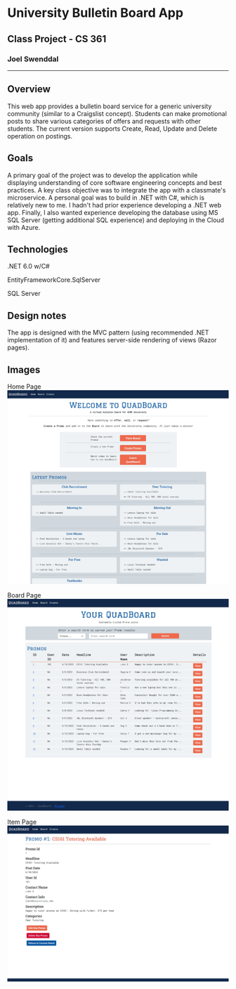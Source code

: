 # University Bulletin Board App

## Class Project - CS 361
### Joel Swenddal
---

## Overview
This web app provides a bulletin board service for a generic university community (similar to a Craigslist concept). Students can make promotional posts to share various categories of offers and requests with other students. The current version supports Create, Read, Update and Delete operation on postings.

## Goals
A primary goal of the project was to develop the application while displaying understanding of core software engineering concepts and best practices. A key class objective was to integrate the app with a classmate's microservice. A personal goal was to build in .NET with C#, which is relatively new to me. I hadn't had prior experience developing a .NET web app. Finally, I also wanted experience developing the database using MS SQL Server (getting additional SQL experience) and deploying in the Cloud with Azure.

## Technologies
.NET 6.0 w/C#

EntityFrameworkCore.SqlServer

SQL Server

## Design notes
The app is designed with the MVC pattern (using recommended .NET implementation of it) and features server-side rendering of views (Razor pages).

## Images
Home Page
![Home Page](./img/QuadBoard_Front.jpg)

Board Page
![Board Page](./img/QuadBoard_Main.jpg)

Item Page
![Item Page](./img/QuadBoard_Item.jpg)



